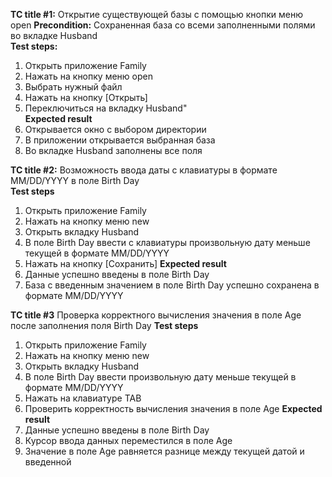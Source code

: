 **TC title #1:** Открытие существующей базы с помощью кнопки меню open
**Precondition:** Сохраненная база со всеми заполненными полями во вкладке Husband	
**Test steps:**
1. Открыть приложение Family
2. Нажать на кнопку меню open
3. Выбрать нужный файл
4. Нажать на кнопку [Открыть]
5. Переключиться на вкладку Husband"	
**Expected result**
2. Открывается окно с выбором директории
4. В приложении открывается выбранная база
5. Во вкладке Husband заполнены все поля

**TC title #2:** Возможность ввода даты с клавиатуры в формате MM/DD/YYYY в поле Birth Day	
**Test steps**
1. Открыть приложение Family
2. Нажать на кнопку меню new 
3. Открыть вкладку Husband
4. В поле Birth Day ввести с клавиатуры произвольную дату меньше текущей в формате MM/DD/YYYY
5. Нажать на кнопку [Сохранить] 
**Expected result**
4. Данные успешно введены в поле Birth Day
5. База с введенным значением в поле Birth Day успешно сохранена в формате MM/DD/YYYY

**TC title #3** Проверка корректного вычисления значения в поле Age после заполнения поля Birth Day	
**Test steps**
1. Открыть приложение Family
2. Нажать на кнопку меню new 
3. Открыть вкладку Husband
4. В поле Birth Day ввести произвольную дату меньше текущей в формате MM/DD/YYYY
5. Нажать на клавиатуре TAB 
6. Проверить корректность вычисления значения в поле Age
**Expected result**
4. Данные успешно введены в поле Birth Day
5. Курсор ввода данных переместился в поле Age
6. Значение в поле Age равняется разнице между текущей датой и введенной
